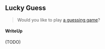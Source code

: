 ## Lucky Guess

> Would you like to play [a guessing game](./dda33cdf9ed65c36aa1695c1bdb5b575be19ad11_guess)?

#### WriteUp

(TODO)
